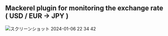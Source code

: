 ## Mackerel plugin for monitoring the exchange rate ( USD / EUR -> JPY )

![スクリーンショット 2024-01-06 22 34 42](https://github.com/wafuwafu13/mackerel-plugin-exchange/assets/50798936/998b54ab-eb54-4873-97d4-c6d545f5eacb)

